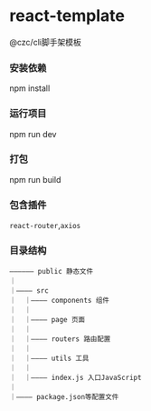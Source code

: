 # react-template
@czc/cli脚手架模板

### 安装依赖
npm install

### 运行项目
npm run dev

### 打包
npm run build

### 包含插件
`react-router`,`axios`

### 目录结构
```
—————— public 静态文件
｜
｜———— src 
｜  ｜———— components 组件
｜  ｜
｜  ｜———— page 页面
｜  ｜
｜  ｜———— routers 路由配置
｜  ｜
｜  ｜———— utils 工具
｜  ｜
｜  ｜———— index.js 入口JavaScript
｜
｜———— package.json等配置文件
```